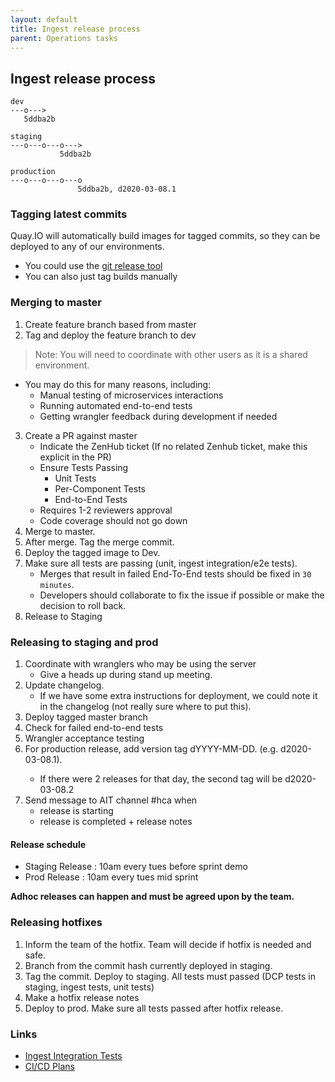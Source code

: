 ```yaml
---
layout: default
title: Ingest release process
parent: Operations tasks
---
```


## Ingest release process 
```
dev
---o--->
   5ddba2b

staging
---o---o---o--->
           5ddba2b

production
---o---o---o---o
               5ddba2b, d2020-03-08.1
```

### Tagging latest commits
Quay.IO will automatically build images for tagged commits, so they can be deployed to any of our environments.
* You could use the [git release tool](https://github.com/rdgoite/hca-developer-tools/blob/master/gitconfig)
* You can also just tag builds manually

### Merging to master
1. Create feature branch based from master
1. Tag and deploy the feature branch to dev
> Note: You will need to coordinate with other users as it is a shared environment.
- You may do this for many reasons, including:
    - Manual testing of microservices interactions
    - Running automated end-to-end tests
    - Getting wrangler feedback during development if needed
3. Create a PR against master
    - Indicate the ZenHub ticket (If no related Zenhub ticket, make this explicit in the PR)
    - Ensure Tests Passing
        - Unit Tests
        - Per-Component Tests
        - End-to-End Tests
    - Requires 1-2 reviewers approval
    - Code coverage should not go down
1. Merge to master.
1. After merge. Tag the merge commit.
1. Deploy the tagged image to Dev.
1. Make sure all tests are passing (unit, ingest integration/e2e tests).
    - Merges that result in failed End-To-End tests should be fixed in `30 minutes`.
    - Developers should collaborate to fix the issue if possible or make the decision to roll back.
1. Release to Staging

### Releasing to staging and prod
1. Coordinate with wranglers who may be using the server
    - Give a heads up during stand up meeting.
2. Update changelog.
    - If we have some extra instructions for deployment, we could note it in the changelog (not really sure where to put this).
3. Deploy tagged master branch
4. Check for failed end-to-end tests
5. Wrangler acceptance testing
6. For production release, add version tag dYYYY-MM-DD.<release-count> (e.g. d2020-03-08.1).
    - If there were 2 releases for that day, the second tag will be d2020-03-08.2
7. Send message to AIT channel #hca when
    - release is starting
    - release is completed + release notes

#### Release schedule
- Staging Release : 10am every tues before sprint demo
- Prod Release : 10am every tues mid sprint

**Adhoc releases can happen and must be agreed upon by the team.**

### Releasing hotfixes
1. Inform the team of the hotfix. Team will decide if hotfix is needed and safe.
2. Branch from the commit hash currently deployed in staging.
3. Tag the commit. Deploy to staging. All tests must passed (DCP tests in staging, ingest tests, unit tests)
5. Make a hotfix release notes
7. Deploy to prod. Make sure all tests passed after hotfix release.

### Links
- [Ingest Integration Tests](https://gitlab.ebi.ac.uk/hca/ingest-integration-tests)
- [CI/CD Plans](https://docs.google.com/document/d/14BdwS44lLNb1Nqxw3Xf6GZlUb4XWkg1Tp8wPs-gFoG4/edit#)